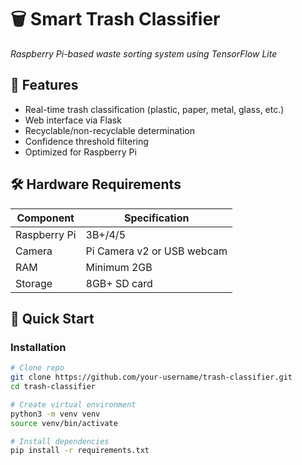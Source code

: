 # 🗑️ Smart Trash Classifier 
*Raspberry Pi-based waste sorting system using TensorFlow Lite*

## 🌟 Features
- Real-time trash classification (plastic, paper, metal, glass, etc.)
- Web interface via Flask
- Recyclable/non-recyclable determination
- Confidence threshold filtering
- Optimized for Raspberry Pi

## 🛠️ Hardware Requirements
| Component | Specification |
|-----------|---------------|
| Raspberry Pi | 3B+/4/5 |
| Camera | Pi Camera v2 or USB webcam |
| RAM | Minimum 2GB |
| Storage | 8GB+ SD card |

## 🚀 Quick Start

### Installation
```bash
# Clone repo
git clone https://github.com/your-username/trash-classifier.git
cd trash-classifier

# Create virtual environment
python3 -m venv venv
source venv/bin/activate

# Install dependencies
pip install -r requirements.txt
